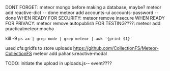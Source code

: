 DONT FORGET:
meteor mongo before making a database, maybe?
meteor add reactive-dict -- done
meteor add accounts-ui accounts-password -- done
WHEN READY FOR SECURITY: meteor remove insecure
WHEN READY FOR PRIVACY:  meteor remove autopublish
FOR TESTING????: meteor add practicalmeteor:mocha

kill -9 `ps ax | grep node | grep meteor | awk '{print $1}'`


used cfs:gridfs to store uploads https://github.com/CollectionFS/Meteor-CollectionFS
meteor add pahans:reactive-modal

TODO:
initiate the upload in uploads.js-- event????